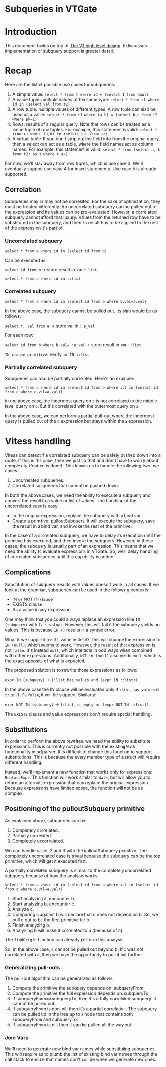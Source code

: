 # Subqueries in VTGate

# Introduction

This document builds on top of [The V3 high level design](https://github.com/vitessio/vitess/blob/main/doc/V3HighLevelDesign.md). It discusses implementation of subquery support in greater detail.



# Recap

Here are the list of possible use cases for subqueries:

1. A simple value: `select * from t where id = (select 1 from dual)`
2. A value tuple: multiple values of the same type: `select * from t1 where id in (select val from t2)`
3. A row tuple: multiple values of different types. A row tuple can also be used as a value: `select * from t1 where (a,b) = (select b,c from t2 where pk=1)`
4. Rows: results of a regular query. Note that rows can be treated as a value tuple of row tuples. For example, this statement is valid: `select * from t1 where (a,b) in (select b,c from t2)`
5. A virtual table: If you don’t strip out the field info from the original query, then a select can act as a table, where the field names act as column names. For example, this statement is valid: `select * from (select a, b from t2) as t where t.a=1`

For now, we'll stay away from row tuples, which is use case 3. We'll eventually support use case 4 for insert statements. Use case 5 is already supported.

## Correlation

Subqueries may or may not be correlated. For the sake of optimization, they must be treated differently. An uncorrelated subquery can be pulled out of the expression and its values can be pre-evaluated. However, a correlated subquery cannot afford that luxury. Values from the returned row have to be substituted in the subquery, and then its result has to be applied to the rest of the expression it's part of.

### Uncorrelated subquery

`select * from a where id in (select id from b)`

Can be executed as:

`select id from b` -> store result in var `::list`

`select * from a where id in ::list`

### Correlated subquery

`select * from a where id in (select id from b where b.val=a.val)`

In the above case, the subquery cannot be pulled out. Its plan would be as follows:

`select *, val from a` -> store val in `::a_val`

For each row:

`select id from b where b.val= :a_val` -> store result in var `::list`

`IN clause primitive`: Verify `id IN ::list`

### Partially correlated subquery

Subqueries can also be partially correlated. Here's an example:

`select * from a where id in (select id from b where val in (select id from c where c.val=a.val))`

In the above case, the innermost query on `c` is not correlated to the middle level query on `b`. But it's correlated with the outermost query on `a`.

In the above case, we can perform a partial pull-out where the innermost query is pulled out of the `b` expression but stays within the `a` expression.

# Vitess handling

Vitess can detect if a correlated subquery can be safely pushed down into a route. If this is the case, then we just do that and don't have to worry about complexity (feature is done). This leaves us to handle the following two use cases:

1. Uncorrelated subqueries.
2. Correlated subqueries that cannot be pushed down.

In both the above cases, we need the ability to execute a subquery and convert the result to a value or list of values. The handling of the uncorrelated case is easy:

* In the original expression, replace the subquery with a bind var.
* Create a primitive: pulloutSubquery. It will execute the subquery, save the result in a bind var, and invoke the rest of the primitive.

In the case of a correlated subquery, we have to delay its execution until the primitive has executed, and then invoke the subquery. However, in these cases, the subquery is usually part of an expression. This means that we need the ability to evaluate expressions in VTGate. So, we'll delay handling of correlated subqueries until this capability is added.

## Complications

Substitution of subquery results with values doesn't work in all cases. If we look at the grammar, subqueries can be used in the following contexts:

* IN or NOT IN clause
* EXISTS clause
* As a value in any expression

One may think that you could always replace an expression like `IN (subquery)` with `IN ::values`. However, this will fail if the subquery yields no values. This is because `IN ()` results in a syntax error.

What if we supplied a `null` value instead? This will change the expression to `IN (null)`, which seems to work. However, the result of that expression is not `false`. It's instead `null`, which interacts in odd ways when combined with other expressions. Additionally, `NOT in (null)` also yields `null`, which is the exact opposite of what is expected.

The proposed solution is to rewrite those expressions as follows:

`expr IN (subquery)` -> `(:list_has_values and (expr IN ::list))`

In the above case the IN clause will be evaluated only if `:list_has_values` is `true`. If it's `false`, it will be skipped. Similarly:

`expr NOT IN (subquery)` -> `(:list_is_empty or (expr NOT IN ::list))`

The `EXISTS` clause and value expressions don't require special handling.

## Substitutions

In order to perform the above rewrites, we need the ability to substitute expressions. This is currently not possible with the existing `Walk` functionality in sqlparser. It is difficult to change this function to support substitutions. This is because the every member type of a struct will require different handling.

Instead, we'll implement a new function that works only for expressions: `ReplaceExpr`. This function will work similar to `Walk`, but will allow you to return an alternate expression that can replace the original expression. Because expressions have limited scope, the function will not be as complex.

## Positioning of the pulloutSubquery primitive

As explained above, subqueries can be:
1. Completely correlated.
2. Partially correlated.
3. Completely uncorrelated.

We can handle cases 2 and 3 with the pulloutSubquery primitive. The completely uncorrelated case is trivial because the subquery can be the top primitive, which will get it executed first.

A partially correlated subquery is similar to the completely uncorrelated subquery because of how the analysis works:

`select * from a where id in (select id from b where val in (select id from c where c.val=a.val))`

1. Start analyzing a, encounter b.
2. Start analyzing b, encounter c.
3. Analyze c.
4. Comparing c against b will declare that c does not depend on b. So, we pull c out to be the first primitive for b.
5. Finish analyzing b.
6. Analyzing b will make it correlated to a (because of c).

The `findOrigin` function can already perform this analysis.

So, in the above case, c cannot be pulled out beyond b. If c was not correlated with a, then we have the opportunity to pull it out further.

### Generalizing pull-outs

The pull-out algorithm can be generalized as follows:

1. Compute the primitive the subquery depends on: subqueryFrom
2. Compute the primitive the full expression depends on: subqueryTo
3. If subqueryFrom==subqueryTo, then it's a fully correlated subquery. It cannot be pulled out.
4. If subqueryFrom is non-nil, then it's a partial correlation. The subquery can be pulled up in the tree up to a node that contains both subqueryFrom and subqueryTo.
5. If subqueryFrom is nil, then it can be pulled all the way out.

### Join Vars

We'll need to generate new bind var names while substituting subqueries. This will require us to plumb the list of existing bind var names through the call stack to ensure that names don't collide when we generate new ones.
